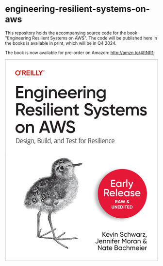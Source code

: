 # engineering-resilient-systems-on-aws

This repository holds the accompanying source code for the book "Engineering Resilient Systems on AWS".
The code will be published here in the books is available in print, which will be in Q4 2024. 

The book is now available for pre-order on Amazon: http://amzn.to/4ftNR1j

![Cover](ER_cover.png)
